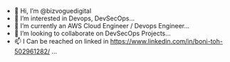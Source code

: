 - 👋 Hi, I’m @bizvoguedigital
- 👀 I’m interested in Devops, DevSecOps...
- 🌱 I’m currently an AWS Cloud Engineer / Devops Engineer...
- 💞️ I’m looking to collaborate on DevSecOps Projects...
- 📫 I Can be reached on linked in https://www.linkedin.com/in/boni-toh-502961282/ ...

<!---
bizvoguedigital/bizvoguedigital is a ✨ special ✨ repository because its `README.md` (this file) appears on your GitHub profile.
You can click the Preview link to take a look at your changes.
--->

